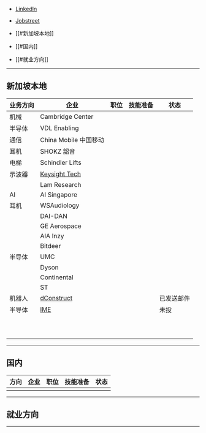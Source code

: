 + [LinkedIn](https://www.linkedin.com/in/zheng-zhenhao-070b15321/) 
+ [Jobstreet](https://sg.jobstreet.com/profile/me)

+ [[#新加坡本地]]
+ [[#国内]]
+ [[#就业方向]]

---
## 新加坡本地

| 业务方向 | 企业                                                  | 职位  | 技能准备 | 状态    |
| ---- | --------------------------------------------------- | --- | ---- | ----- |
| 机械   | Cambridge Center                                    |     |      |       |
| 半导体  | VDL Enabling                                        |     |      |       |
| 通信   | China Mobile 中国移动                                   |     |      |       |
| 耳机   | SHOKZ 韶音                                            |     |      |       |
| 电梯   | Schindler Lifts                                     |     |      |       |
| 示波器  | [Keysight Tech](https://linktr.ee/keysight_careers) |     |      |       |
|      | Lam Research                                        |     |      |       |
| AI   | AI Singapore                                        |     |      |       |
| 耳机   | WSAudiology                                         |     |      |       |
|      | DAI-DAN                                             |     |      |       |
|      | GE Aerospace                                        |     |      |       |
|      | AIA Inzy                                            |     |      |       |
|      | Bitdeer                                             |     |      |       |
| 半导体  | UMC                                                 |     |      |       |
|      | Dyson                                               |     |      |       |
|      | Continental                                         |     |      |       |
|      | ST                                                  |     |      |       |
| 机器人  | [dConstruct](https://www.dconstruct.co/about)       |     |      | 已发送邮件 |
| 半导体  | [IME](https://form.gov.sg/6304ad1f0405b700125cac16) |     |      | 未投    |
|      |                                                     |     |      |       |
|      |                                                     |     |      |       |
|      |                                                     |     |      |       |
|      |                                                     |     |      |       |
|      |                                                     |     |      |       |
|      |                                                     |     |      |       |
|      |                                                     |     |      |       |
|      |                                                     |     |      |       |
|      |                                                     |     |      |       |
|      |                                                     |     |      |       |

---
## 国内

| 方向  | 企业  | 职位  | 技能准备 | 状态  |
| --- | --- | --- | ---- | --- |
|     |     |     |      |     |



---
## 就业方向




---
## 